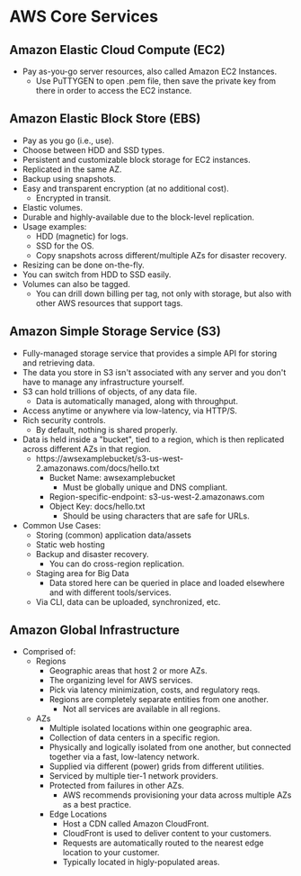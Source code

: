 # AWS Core Services

## Amazon Elastic Cloud Compute (EC2)
* Pay as-you-go server resources, also called Amazon EC2 Instances. 
  * Use PuTTYGEN to open .pem file, then save the private key from there 
    in order to access the EC2 instance.

## Amazon Elastic Block Store (EBS)
* Pay as you go (i.e., use).
* Choose between HDD and SSD types.
* Persistent and customizable block storage for EC2 instances.
* Replicated in the same AZ.
* Backup using snapshots.
* Easy and transparent encryption (at no additional cost).
  * Encrypted in transit.
* Elastic volumes.
* Durable and highly-available due to the block-level replication.
* Usage examples:
  * HDD (magnetic) for logs.
  * SSD for the OS.
  * Copy snapshots across different/multiple AZs for disaster recovery.
* Resizing can be done on-the-fly.
* You can switch from HDD to SSD easily.
* Volumes can also be tagged.
  * You can drill down billing per tag, not only with storage, but also 
    with other AWS resources that support tags.

## Amazon Simple Storage Service (S3)
* Fully-managed storage service that provides a simple API for storing
  and retrieving data.
* The data you store in S3 isn't associated with any server and you 
  don't have to manage any infrastructure yourself.
* S3 can hold trillions of objects, of any data file.
  * Data is automatically managed, along with throughput.
* Access anytime or anywhere via low-latency, via HTTP/S.
* Rich security controls.
  * By default, nothing is shared properly.
* Data is held inside a "bucket", tied to a region, which is then 
  replicated across different AZs in that region.
  * https://awsexamplebucket/s3-us-west-2.amazonaws.com/docs/hello.txt
    * Bucket Name: awsexamplebucket
      * Must be globally unique and DNS compliant.
    * Region-specific-endpoint: s3-us-west-2.amazonaws.com
    * Object Key: docs/hello.txt
      * Should be using characters that are safe for URLs.
* Common Use Cases:
  * Storing (common) application data/assets
  * Static web hosting
  * Backup and disaster recovery.
    * You can do cross-region replication.
  * Staging area for Big Data
    * Data stored here can be queried in place and loaded elsewhere and 
      with different tools/services.
  * Via CLI, data can be uploaded, synchronized, etc.

## Amazon Global Infrastructure
* Comprised of:
  * Regions
    * Geographic areas that host 2 or more AZs.
    * The organizing level for AWS services.
    * Pick via latency minimization, costs, and regulatory reqs.
    * Regions are completely separate entities from one another.
      * Not all services are available in all regions.
  * AZs
    * Multiple isolated locations within one geographic area.
    * Collection of data centers in a specific region.
    * Physically and logically isolated from one another, but connected 
      together via a fast, low-latency network.
    * Supplied via different (power) grids from different utilities.
    * Serviced by multiple tier-1 network providers.
    * Protected from failures in other AZs.
      * AWS recommends provisioning your data across multiple AZs as a
        best practice.
    * Edge Locations
      * Host a CDN called Amazon CloudFront.
      * CloudFront is used to deliver content to your customers.
      * Requests are automatically routed to the nearest edge location
        to your customer.
      * Typically located in higly-populated areas.

